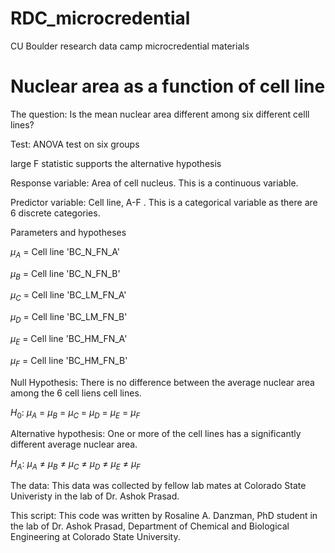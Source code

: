 # RDC_microcredential
CU Boulder research data camp microcredential materials

# Nuclear area as a function of cell line

The question: Is the mean nuclear area different among six different celll lines?

Test: ANOVA test on six groups 

large F statistic supports the alternative hypothesis


Response variable: Area of cell nucleus. This is a continuous variable.


Predictor variable: Cell line, A-F . This is a categorical variable as there are 6 discrete categories.


Parameters and hypotheses

  $\mu_A$ = Cell line 'BC_N_FN_A' 
  
  $\mu_B$ = Cell line 'BC_N_FN_B' 
   
  $\mu_C$ = Cell line 'BC_LM_FN_A' 
    
  $\mu_D$ = Cell line 'BC_LM_FN_B' 
 
  $\mu_E$ = Cell line 'BC_HM_FN_A'
 
  $\mu_F$ = Cell line 'BC_HM_FN_B'
  

Null Hypothesis: There is no difference between the average nuclear area among the 6 cell liens cell lines. 

 $H_0$: $\mu_A$ = $\mu_B$ = $\mu_C$ = $\mu_D$ = $\mu_E$ = $\mu_F$ 
 
Alternative hypothesis: One or more of the cell lines has a significantly different average nuclear area.
   
 $H_A$: $\mu_A$ ≠ $\mu_B$ ≠ $\mu_C$ ≠ $\mu_D$ ≠  $\mu_E$ ≠ $\mu_F$
 
The data: This data was collected by fellow lab mates at Colorado State Univeristy in the lab of Dr. Ashok Prasad. 

This script: This code was written by Rosaline A. Danzman, PhD student in the lab of Dr. Ashok Prasad, Department of Chemical and Biological Engineering at Colorado State University.
